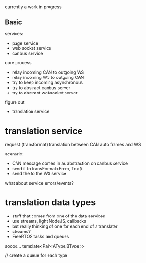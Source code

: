 #
 currently a work in progress

## Basic
services:
- page service
- web socket service
- canbus service

core process:
- relay incoming CAN to outgoing WS
- relay incoming WS to outgoing CAN
- try to keep incoming asynchronous
- try to abstract canbus server
- try to abstract websocket server

figure out
- translation service

# translation service
 request (transformat) translation between CAN auto frames and WS 
 
 scenario:
 - CAN message comes in as abstraction on canbus service
 - send it to transFormat<From, To>()
 - send the <To> to the WS service

 what about service errors/events?

 # translation data types
 - stuff that comes from one of the data services
 - use streams, light NodeJS, callbacks
 - but really thinking of one for each end of a translater
 - streams?
 - FreeRTOS tasks and queues

 soooo...
 template<Pair<AType,BType>>
 
 // create a queue for each type
